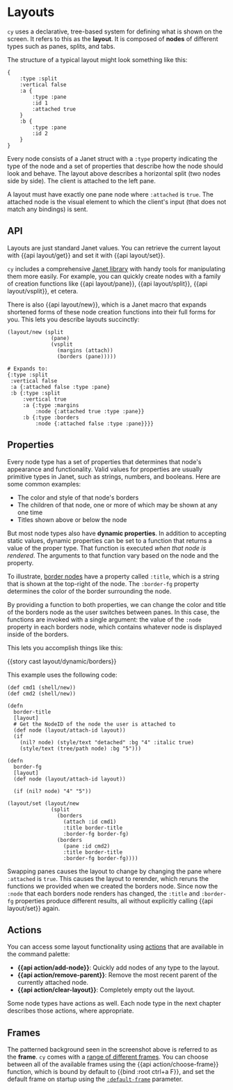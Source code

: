 # Layouts

`cy` uses a declarative, tree-based system for defining what is shown on the screen. It refers to this as the **layout**. It is composed of **nodes** of different types such as panes, splits, and tabs.

The structure of a typical layout might look something like this:

```janet
{
    :type :split
    :vertical false
    :a {
        :type :pane
        :id 1
        :attached true
    }
    :b {
        :type :pane
        :id 2
    }
}
```

Every node consists of a Janet struct with a `:type` property indicating the type of the node and a set of properties that describe how the node should look and behave. The layout above describes a horizontal split (two nodes side by side). The client is attached to the left pane.

A layout must have exactly one pane node where `:attached` is `true`. The attached node is the visual element to which the client's input (that does not match any bindings) is sent.

## API

Layouts are just standard Janet values. You can retrieve the current layout with {{api layout/get}} and set it with {{api layout/set}}.

`cy` includes a comprehensive [Janet library](https://github.com/cfoust/cy/blob/main/pkg/cy/boot/layout.janet) with handy tools for manipulating them more easily. For example, you can quickly create nodes with a family of creation functions like {{api layout/pane}}, {{api layout/split}}, {{api layout/vsplit}}, et cetera.

There is also {{api layout/new}}, which is a Janet macro that expands shortened forms of these node creation functions into their full forms for you. This lets you describe layouts succinctly:

```janet
(layout/new (split
              (pane)
              (vsplit
                (margins (attach))
                (borders (pane)))))

# Expands to:
{:type :split
 :vertical false
 :a {:attached false :type :pane}
 :b {:type :split
     :vertical true
     :a {:type :margins
         :node {:attached true :type :pane}}
     :b {:type :borders
         :node {:attached false :type :pane}}}}
```

## Properties

Every node type has a set of properties that determines that node's appearance and functionality. Valid values for properties are usually primitive types in Janet, such as strings, numbers, and booleans. Here are some common examples:

- The color and style of that node's borders
- The children of that node, one or more of which may be shown at any one time
- Titles shown above or below the node

But most node types also have **dynamic properties**. In addition to accepting static values, dynamic properties can be set to a function that returns a value of the proper type. That function is executed _when that node is rendered_. The arguments to that function vary based on the node and the property.

To illustrate, [border nodes](/layouts/nodes.md#borders) have a property called `:title`, which is a string that is shown at the top-right of the node. The `:border-fg` property determines the color of the border surrounding the node.

By providing a function to both properties, we can change the color and title of the borders node as the user switches between panes. In this case, the functions are invoked with a single argument: the value of the `:node` property in each borders node, which contains whatever node is displayed inside of the borders.

This lets you accomplish things like this:

{{story cast layout/dynamic/borders}}

This example uses the following code:

```janet
(def cmd1 (shell/new))
(def cmd2 (shell/new))

(defn
  border-title
  [layout]
  # Get the NodeID of the node the user is attached to
  (def node (layout/attach-id layout))
  (if
    (nil? node) (style/text "detached" :bg "4" :italic true)
    (style/text (tree/path node) :bg "5")))

(defn
  border-fg
  [layout]
  (def node (layout/attach-id layout))

  (if (nil? node) "4" "5"))

(layout/set (layout/new
              (split
                (borders
                  (attach :id cmd1)
                  :title border-title
                  :border-fg border-fg)
                (borders
                  (pane :id cmd2)
                  :title border-title
                  :border-fg border-fg))))
```

Swapping panes causes the layout to change by changing the pane where `:attached` is `true`. This causes the layout to rerender, which reruns the functions we provided when we created the borders node. Since now the `:node` that each borders node renders has changed, the `:title` and `:border-fg` properties produce different results, all without explicitly calling {{api layout/set}} again.

## Actions

You can access some layout functionality using [actions](/keybindings.md#actions) that are available in the command palette:

- **{{api action/add-node}}**: Quickly add nodes of any type to the layout.
- **{{api action/remove-parent}}**: Remove the most recent parent of the currently attached node.
- **{{api action/clear-layout}}**: Completely empty out the layout.

Some node types have actions as well. Each node type in the next chapter describes those actions, where appropriate.

## Frames

The patterned background seen in the screenshot above is referred to as the **frame**. `cy` comes with a [range of different frames](/frames.md). You can choose between all of the available frames using the {{api action/choose-frame}} function, which is bound by default to {{bind :root ctrl+a F}}, and set the default frame on startup using the [`:default-frame`](/default-parameters.md#default-frame) parameter.
